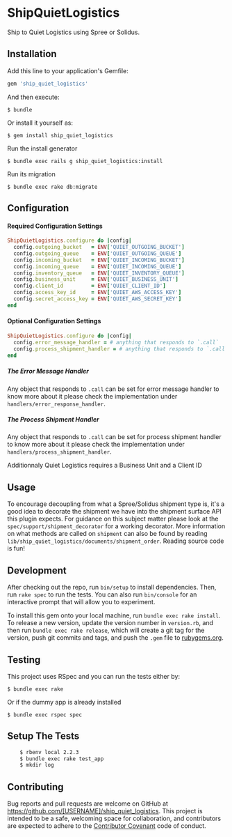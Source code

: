 # ShipQuietLogistics

Ship to Quiet Logistics using Spree or Solidus.

## Installation

Add this line to your application's Gemfile:

```ruby
gem 'ship_quiet_logistics'
```

And then execute:

    $ bundle

Or install it yourself as:

    $ gem install ship_quiet_logistics

Run the install generator

    $ bundle exec rails g ship_quiet_logistics:install

Run its migration

    $ bundle exec rake db:migrate

## Configuration

#### Required Configuration Settings

```ruby
ShipQuietLogistics.configure do |config|
  config.outgoing_bucket   = ENV['QUIET_OUTGOING_BUCKET']
  config.outgoing_queue    = ENV['QUIET_OUTGOING_QUEUE']
  config.incoming_bucket   = ENV['QUIET_INCOMING_BUCKET']
  config.incoming_queue    = ENV['QUIET_INCOMING_QUEUE']
  config.inventory_queue   = ENV['QUIET_INVENTORY_QUEUE']
  config.business_unit     = ENV['QUIET_BUSINESS_UNIT']
  config.client_id         = ENV['QUIET_CLIENT_ID']
  config.access_key_id     = ENV['QUIET_AWS_ACCESS_KEY']
  config.secret_access_key = ENV['QUIET_AWS_SECRET_KEY']
end
```

#### Optional Configuration Settings

```ruby
ShipQuietLogistics.configure do |config|
  config.error_message_handler = # anything that responds to `.call`
  config.process_shipment_handler = # anything that responds to `.call`
end
```

##### The Error Message Handler

Any object that responds to `.call` can be set for error message handler to know more about it please check the implementation under `handlers/error_response_handler`.

##### The Process Shipment Handler

Any object that responds to `.call` can be set for process shipment handler to know more about it please check the implementation under `handlers/process_shipment_handler`.

Additionnaly Quiet Logistics requires a Business Unit and a Client ID

## Usage

To encourage decoupling from what a Spree/Solidus shipment type is, it's a good idea to decorate the shipment we have into the shipment surface API this plugin expects. For guidance on this subject matter please look at the `spec/support/shipment_decorator` for a working decorator. More information on what methods are called on `shipment` can also be found by reading `lib/ship_quiet_logistics/documents/shipment_order`. Reading source code is fun!

## Development

After checking out the repo, run `bin/setup` to install dependencies. Then, run `rake spec` to run the tests. You can also run `bin/console` for an interactive prompt that will allow you to experiment.

To install this gem onto your local machine, run `bundle exec rake install`. To release a new version, update the version number in `version.rb`, and then run `bundle exec rake release`, which will create a git tag for the version, push git commits and tags, and push the `.gem` file to [rubygems.org](https://rubygems.org).

## Testing

This project uses RSpec and you can run the tests either by:

    $ bundle exec rake

Or if the dummy app is already installed

    $ bundle exec rspec spec

## Setup The Tests

```bash
    $ rbenv local 2.2.3
    $ bundle exec rake test_app
    $ mkdir log
```

## Contributing

Bug reports and pull requests are welcome on GitHub at https://github.com/[USERNAME]/ship_quiet_logistics. This project is intended to be a safe, welcoming space for collaboration, and contributors are expected to adhere to the [Contributor Covenant](http://contributor-covenant.org) code of conduct.
